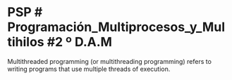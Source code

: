 # PSP # Programación_Multiprocesos_y_Multihilos #2 º D.A.M
Multithreaded programming (or multithreading programming) refers to writing programs that use multiple threads of execution.

